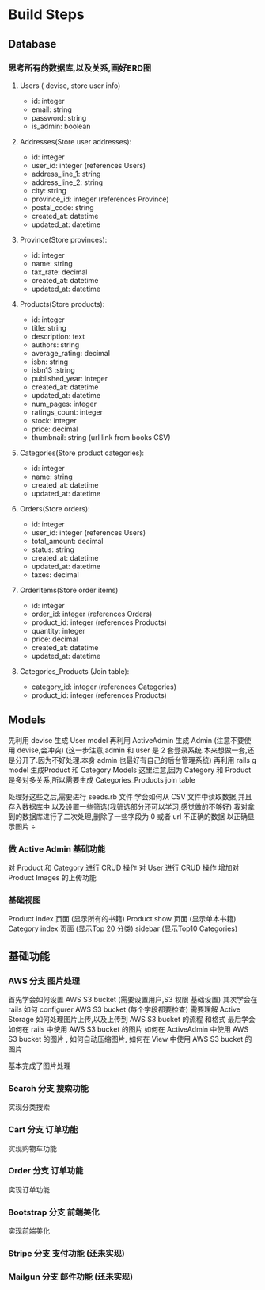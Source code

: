 
# Build Steps

## Database

### 思考所有的数据库,以及关系,画好ERD图

1. Users ( devise, store user info)

   - id: integer
   - email: string
   - password: string
   - is_admin: boolean

2. Addresses(Store user addresses):

   - id: integer
   - user_id: integer (references Users)
   - address_line_1: string
   - address_line_2: string
   - city: string
   - province_id: integer (references Province)
   - postal_code: string
   - created_at: datetime
   - updated_at: datetime

3. Province(Store provinces):

   - id: integer
   - name: string
   - tax_rate: decimal
   - created_at: datetime
   - updated_at: datetime

4. Products(Store products):

   - id: integer
   - title: string
   - description: text
   - authors: string
   - average_rating: decimal
   - isbn: string
   - isbn13 :string
   - published_year: integer
   - created_at: datetime
   - updated_at: datetime
   - num_pages: integer
   - ratings_count: integer
   - stock: integer
   - price: decimal
   - thumbnail: string (url link from books CSV)

5. Categories(Store product categories):

   - id: integer
   - name: string
   - created_at: datetime
   - updated_at: datetime

6. Orders(Store orders):

   - id: integer
   - user_id: integer (references Users)
   - total_amount: decimal
   - status: string
   - created_at: datetime
   - updated_at: datetime
   - taxes: decimal

7. OrderItems(Store order items)

   - id: integer
   - order_id: integer (references Orders)
   - product_id: integer (references Products)
   - quantity: integer
   - price: decimal
   - created_at: datetime
   - updated_at: datetime

8. Categories_Products (Join table):
   - category_id: integer (references Categories)
   - product_id: integer (references Products)

## Models

先利用 devise 生成 User model
再利用 ActiveAdmin 生成 Admin (注意不要使用 devise,会冲突)
 (这一步注意,admin 和 user 是 2 套登录系统.本来想做一套,还是分开了.因为不好处理.本身 admin 也最好有自己的后台管理系统)
再利用 rails g model 生成Product 和 Category Models
这里注意,因为 Category 和 Product 是多对多关系,所以需要生成 Categories_Products join table

处理好这些之后,需要进行 seeds.rb 文件
学会如何从 CSV 文件中读取数据,并且存入数据库中
以及设置一些筛选(我筛选部分还可以学习,感觉做的不够好)
我对拿到的数据库进行了二次处理,删除了一些字段为 0 或者 url 不正确的数据 以正确显示图片
÷
### 做 Active Admin 基础功能

对 Product 和 Category 进行 CRUD 操作 
对 User 进行 CRUD 操作
增加对 Product Images 的上传功能


### 基础视图
Product index 页面 (显示所有的书籍)
Product show 页面 (显示单本书籍)
Category index 页面 (显示Top 20 分类)
sidebar (显示Top10 Categories)

## 基础功能

### AWS 分支 图片处理

首先学会如何设置 AWS S3 bucket (需要设置用户,S3 权限 基础设置)
其次学会在 rails 如何 configurer AWS S3 bucket (每个字段都要检查)
需要理解 Active Storage 如何处理图片上传,以及上传到 AWS S3 bucket 的流程 和格式
最后学会如何在 rails 中使用 AWS S3 bucket 的图片
如何在 ActiveAdmin 中使用 AWS S3 bucket 的图片 , 如何自动压缩图片, 如何在 View 中使用 AWS S3 bucket 的图片

基本完成了图片处理

### Search 分支 搜索功能

实现分类搜索 

### Cart 分支 订单功能

实现购物车功能

### Order 分支 订单功能

实现订单功能

### Bootstrap 分支 前端美化

实现前端美化

### Stripe 分支 支付功能 (还未实现)

### Mailgun 分支 邮件功能 (还未实现)


